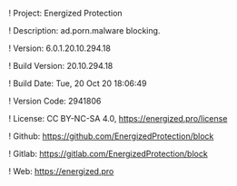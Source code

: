 ! Project: Energized Protection

! Description: ad.porn.malware blocking.

! Version: 6.0.1.20.10.294.18

! Build Version: 20.10.294.18

! Build Date: Tue, 20 Oct 20 18:06:49

! Version Code: 2941806

! License: CC BY-NC-SA 4.0, https://energized.pro/license

! Github: https://github.com/EnergizedProtection/block

! Gitlab: https://gitlab.com/EnergizedProtection/block


! Web: https://energized.pro

